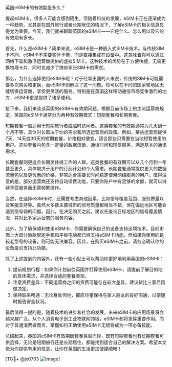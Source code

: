 英国eSIM卡的有效期是多久？

提起eSIM卡，很多人可能会感到陌生。但随着科技的发展，eSIM卡正在逐渐成为一种趋势。尤其是在国外旅行或者长期居住的情况下，了解eSIM卡的相关信息显得尤为重要。今天，我们就来聊聊英国的eSIM卡——它是什么、怎么用以及它的有效期有多长。

首先，什么是eSIM卡？简单来说，eSIM卡是一种嵌入式SIM卡技术。与传统SIM卡不同，eSIM卡不需要实体卡槽，而是直接集成在设备中。这意味着你可以通过网络下载和激活运营商提供的虚拟SIM卡。这种技术的优势在于方便快捷，无需更换物理卡片，同时也减少了携带多张SIM卡的需求。

那么，为什么选择使用eSIM卡呢？对于经常出国的人来说，传统的SIM卡可能需要多次购买和更换，而eSIM卡则解决了这一问题。你可以在不同的国家和地区无缝切换运营商，享受更灵活的服务。特别是在英国这样移动通信市场竞争激烈的地方，eSIM卡更是提供了诸多便利。

接下来，我们来谈谈英国的eSIM卡有效期问题。根据目前市场上的主流运营商规定，英国的eSIM卡通常分为两种有效期模式：短期套餐和长期套餐。

短期套餐一般适用于短期旅行者或临时访问者。这类套餐的有效期通常为几天到一个月不等，具体时长取决于你的需求和所选运营商的政策。例如，某些运营商提供7天、14天或30天的短期套餐，价格相对便宜，适合那些只需要在当地短暂使用的用户。这些套餐内包含一定量的数据流量、通话时间和短信服务，满足基本的通讯需求。

长期套餐则更适合长期居住或工作的人群。这类套餐的有效期可以从几个月到一年甚至更久，具体取决于用户的订阅计划和个人需求。长期套餐通常提供更大的数据流量包以及更优惠的价格，非常适合需要长时间稳定使用网络服务的用户。值得注意的是，部分运营商还支持自动续费功能，只要你账户中有足够的余额，就可以持续享受服务而无需频繁操作。

当然，在选择eSIM卡时，还需要考虑其他因素，比如信号覆盖范围、服务质量以及客服支持等。虽然大多数主要城市的信号质量都相当不错，但在偏远地区可能会遇到信号弱的问题。因此，在决定购买之前，建议先查询目标地区的信号覆盖情况，并对比多家运营商的服务内容。

此外，为了确保顺利使用eSIM卡，你需要确保自己的设备支持这项技术。目前市面上大部分新款智能手机和平板电脑都已经支持eSIM卡功能，但如果你使用的是较老型号的设备，则可能无法兼容。因此，在购买eSIM卡之前，请务必确认你的设备是否支持此功能。

除了上述提到的内容外，还有一些小贴士可以帮助你更好地利用英国的eSIM卡：

1. 提前规划行程：如果你计划前往英国并打算使用eSIM卡，请提前了解目的地的具体需求，并选择合适的套餐类型。
2. 注意资费差异：不同运营商之间的资费可能存在较大差异，建议货比三家后再做决定。
3. 保持联系畅通：无论身处何地，都应尽量保持与家人朋友的良好沟通，以便随时报告安全状况。

最后值得一提的是，随着技术的进步和社会的发展，未来eSIM卡的应用场景将会越来越广泛。从个人消费电子到工业物联网领域，eSIM卡都将发挥重要作用。而对于普通消费者而言，掌握如何正确使用eSIM卡无疑将成为一项必备技能。

总结起来，英国的eSIM卡有效期因套餐类型而异，既有短期套餐也有长期套餐可供选择。无论是短期旅行还是长期居住，都能找到适合自己的解决方案。希望本文能为你提供有用的信息，让你在英国的生活更加便捷顺畅！

[TG💪+ @jx0703 ![Image](https://github.com/user-attachments/assets/dbca1d08-cadb-493c-b0ec-ad6f7a83f270)]